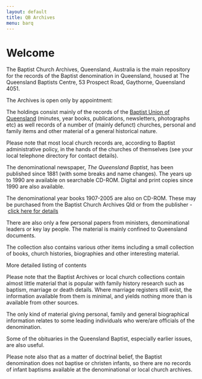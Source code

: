 ```yaml
---
layout: default
title: QB Archives
menu: barq
---
```


# Welcome

The Baptist Church Archives, Queensland, Australia is the main repository for the records of the Baptist denomination in Queensland, housed at The Queensland Baptists Centre, 53 Prospect Road, Gaythorne, Queensland 4051.

The Archives is open only by appointment:

The holdings consist mainly of the records of the [Baptist Union of Queensland](http://www.qb.com.au/) (minutes, year books, publications, newsletters, photographs etc) as well records of a number of (mainly defunct) churches, personal and family items and other material of a general historical nature.

Please note that most local church records are, according to Baptist administrative policy, in the hands of the churches of themselves (see your local telephone directory for contact details).

The denominational newspaper, *The Queensland Baptist*, has been published since 1881 (with some breaks and name changes). The years up to 1990 are available on searchable CD-ROM. Digital and print copies since 1990 are also available.

The denominational year books 1907-2005 are also on CD-ROM. These may be purchased from the Baptist Church Archives Qld or from the publisher -  [click here for details](http://www.archivecdbooks.com.au/Religion-s/48.htm)

There are also only a few personal papers from ministers, denominational leaders or key lay people. The material is mainly confined to Queensland documents.

The collection also contains various other items including a small collection of books, church histories, biographies and other interesting material.

More detailed listing of contents


Please note that the Baptist Archives or local church collections contain almost little material that is popular with family history research such as baptism, marriage or death details. Where marriage registers still exist, the information available from them is minimal, and yields nothing more than is available from other sources.

The only kind of material giving personal, family and general biographical information relates to some leading individuals who were/are officials of the denomination.

Some of the obituaries in the Queensland Baptist, especially earlier issues, are also useful.

Please note also that as a matter of doctrinal belief, the Baptist denomination does not baptise or christen infants, so there are no records of infant baptisms available at the denominational or local church archives.

